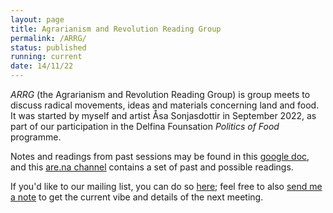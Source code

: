 ```yaml
---
layout: page
title: Agrarianism and Revolution Reading Group
permalink: /ARRG/
status: published
running: current
date: 14/11/22
---
```


*ARRG* (the Agrarianism and Revolution Reading Group) is group meets to discuss radical movements, ideas and materials concerning land and food. It was started by myself and artist Åsa Sonjasdottir in September 2022, as part of our participation in the Delfina Founsation *Politics of Food* programme.

Notes and readings from past sessions may be found in this [google doc](https://docs.google.com/document/d/1kZ0qLvmJgfvJ6jN8SSwNWMlcbrEOX7vNFZBx3yVDuwY/edit#), and this [are.na channel](https://www.are.na/agnes-cameron/arrg-meovcqgdmcu) contains a set of past and possible readings.

If you'd like to our mailing list, you can do so [here](https://mailman.mit.edu/mailman/listinfo/arrg); feel free to also [send me a note](mailto:agnescam@mit.edu) to get the current vibe and details of the next meeting.